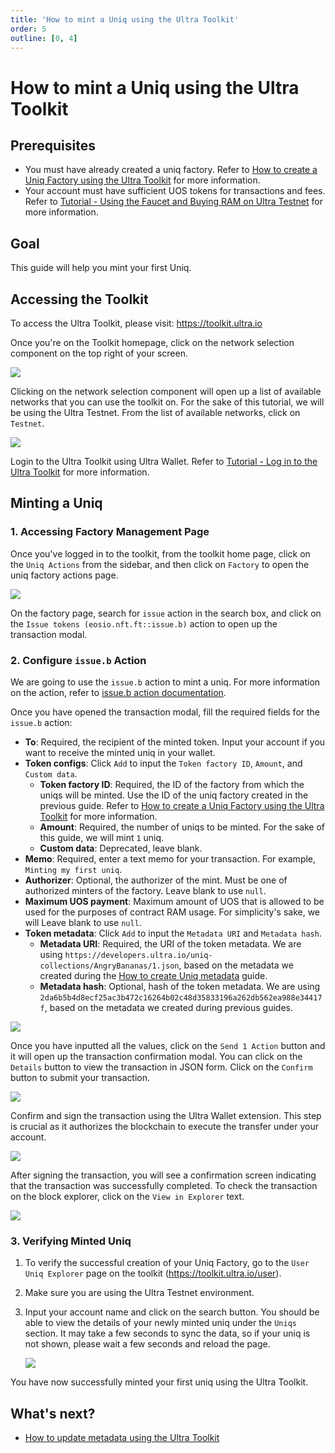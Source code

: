```yaml
---
title: 'How to mint a Uniq using the Ultra Toolkit'
order: 5
outline: [0, 4]
---
```


# How to mint a Uniq using the Ultra Toolkit

## Prerequisites

-   You must have already created a uniq factory. Refer to [How to create a Uniq Factory using the Ultra Toolkit](./how-to-create-uniq-factory-using-toolkit.md) for more information.
-   Your account must have sufficient UOS tokens for transactions and fees. Refer to [Tutorial - Using the Faucet and Buying RAM on Ultra Testnet](../../fundamentals/tutorial-obtain-token-and-purchase-ram.md#obtaining-uos-tokens-using-the-faucet) for more information.

## Goal

This guide will help you mint your first Uniq.

## Accessing the Toolkit

To access the Ultra Toolkit, please visit: https://toolkit.ultra.io

Once you're on the Toolkit homepage, click on the network selection component on the top right of your screen.

![](../../fundamentals/images/toolkit-network-selection.png)

Clicking on the network selection component will open up a list of available networks that you can use the toolkit on. For the sake of this tutorial, we will be using the Ultra Testnet. From the list of available networks, click on `Testnet`.

![](../../fundamentals/images/toolkit-network-selection-modal.png)

Login to the Ultra Toolkit using Ultra Wallet. Refer to [Tutorial - Log in to the Ultra Toolkit](../../fundamentals/tutorial-login-to-toolkit.md) for more information.

## Minting a Uniq

### 1. Accessing Factory Management Page

Once you've logged in to the toolkit, from the toolkit home page, click on the `Uniq Actions` from the sidebar, and then click on `Factory` to open the uniq factory actions page.

![](./images/toolkit-factory-actions-tab-issue.png)

On the factory page, search for `issue` action in the search box, and click on the `Issue tokens (eosio.nft.ft::issue.b)` action to open up the transaction modal.

### 2. Configure `issue.b` Action

We are going to use the `issue.b` action to mint a uniq. For more information on the action, refer to [issue.b action documentation](../../../blockchain/contracts/nft-contract/nft-actions/issue.b.md).

Once you have opened the transaction modal, fill the required fields for the `issue.b` action:

-   **To**: Required, the recipient of the minted token. Input your account if you want to receive the minted uniq in your wallet.
-   **Token configs**: Click `Add` to input the `Token factory ID`, `Amount`, and `Custom data`.
    -   **Token factory ID**: Required, the ID of the factory from which the uniqs will be minted. Use the ID of the uniq factory created in the previous guide. Refer to [How to create a Uniq Factory using the Ultra Toolkit](./how-to-create-uniq-factory-using-toolkit.md) for more information.
    -   **Amount**: Required, the number of uniqs to be minted. For the sake of this guide, we will mint `1` uniq.
    -   **Custom data**: Deprecated, leave blank.
-   **Memo**: Required, enter a text memo for your transaction. For example, `Minting my first uniq`.
-   **Authorizer**: Optional, the authorizer of the mint. Must be one of authorized minters of the factory. Leave blank to use `null`.
-   **Maximum UOS payment**: Maximum amount of UOS that is allowed to be used for the purposes of contract RAM usage. For simplicity's sake, we will Leave blank to use `null`.
-   **Token metadata**: Click `Add` to input the `Metadata URI` and `Metadata hash`.
    -   **Metadata URI**: Required, the URI of the token metadata. We are using `https://developers.ultra.io/uniq-collections/AngryBananas/1.json`, based on the metadata we created during the [How to create Uniq metadata](./how-to-create-uniq-metadata.md) guide.
    -   **Metadata hash**: Optional, hash of the token metadata. We are using `2da6b5b4d8ecf25ac3b472c16264b02c48d35833196a262db562ea988e34417f`, based on the metadata we created during previous guides.

![](./images/toolkit-issue-b-tx-form.png)

Once you have inputted all the values, click on the `Send 1 Action` button and it will open up the transaction confirmation modal. You can click on the `Details` button to view the transaction in JSON form. Click on the `Confirm` button to submit your transaction.

![](./images/toolkit-issue-b-tx-confirmation.png)

Confirm and sign the transaction using the Ultra Wallet extension. This step is crucial as it authorizes the blockchain to execute the transfer under your account.

![](./images/ultra-wallet-sign-issue-b-tx.png)

After signing the transaction, you will see a confirmation screen indicating that the transaction was successfully completed. To check the transaction on the block explorer, click on the `View in Explorer` text.

![](./images/toolkit-tx-success-modal.png)

### 3. Verifying Minted Uniq

1. To verify the successful creation of your Uniq Factory, go to the `User Uniq Explorer` page on the toolkit (https://toolkit.ultra.io/user).
2. Make sure you are using the Ultra Testnet environment.
3. Input your account name and click on the search button. You should be able to view the details of your newly minted uniq under the `Uniqs` section. It may take a few seconds to sync the data, so if your uniq is not shown, please wait a few seconds and reload the page.

    ![](./images/toolkit-user-uniq-explorer-page.png)

You have now successfully minted your first uniq using the Ultra Toolkit.

## What's next?

-   [How to update metadata using the Ultra Toolkit](./how-to-update-uniq-metadata-using-toolkit.md)

